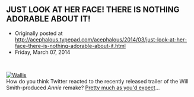 ## JUST LOOK AT HER FACE! THERE IS NOTHING ADORABLE ABOUT IT!

 * Originally posted at http://acephalous.typepad.com/acephalous/2014/03/just-look-at-her-face-there-is-nothing-adorable-about-it.html
 * Friday, March 07, 2014



 

[![Wallis](http://acephalous.typepad.com/.a/6a00d8341c2df453ef01a5117ee377970c-500wi "Wallis")](http://acephalous.typepad.com/.a/6a00d8341c2df453ef01a5117ee377970c-popup)  
How do you think Twitter reacted to the recently released trailer of the Will Smith-produced _Annie_ remake? [Pretty much as you'd expect](http://www.rawstory.com/rs/2014/03/07/oscar-nominated-actress-cast-as-annie-is-black-and-twitter-racists-go-nuts/)...

		
